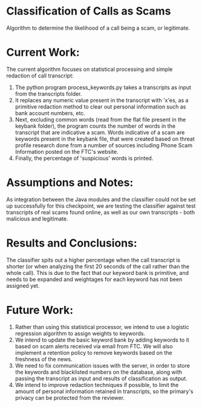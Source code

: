# Classification of Calls as Scams

Algorithm to determine the likelihood of a call being a scam, or legitimate.

# Current Work:
  The current algorithm focuses on statistical processing and simple redaction of call transcript:
1. The python program process_keywords.py takes a transcripts as input from the transcripts folder.
1. It replaces any numeric value present in the transcript with 'x'es, as a primitive redaction method to clear out personal information such as bank account numbers, etc.
1. Next, excluding common words (read from the flat file present in the keybank folder), the program counts the number of words in the transcript that are indicative a scam. Words indicative of a scam are keywords present in the keybank file, that were created based on threat profile research done from a number of sources including Phone Scam Information posted on the FTC's website.
1. Finally, the percentage of 'suspicious' words is printed.
  
# Assumptions and Notes:
  As integration between the Java modules and the classifier could not be set up successfully for this checkpoint, we are testing the classifier against test transcripts of real scams found online, as well as our own transcripts - both malicious and legitimate.

# Results and Conclusions:
  The classifier spits out a higher percentage when the call transcript is shorter (or when analyzing the first 20 seconds of the call rather than the whole call). This is due to the fact that our keyword bank is primitive, and needs to be expanded and weightages for each keyword has not been assigned yet.
  
# Future Work:
1. Rather than using this statistical processor, we intend to use a logistic regression algorithm to assign weights to keywords. 
1. We intend to update the basic keyword bank by adding keywords to it based on scam alerts received via email from FTC. We will also implement a retention policy to remove keywords based on the freshness of the news.
1. We need to fix communication issues with the server, in order to store the keywords and blacklisted numbers on the database, along with passing the transcript as input and results of classification as output.
1. We intend to improve redaction techniques if possible, to limit the amount of personal information retained in transcripts, so the primary's privacy can be protected from the reviewer.
